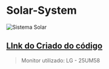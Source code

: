 # Solar-System

![Sistema Solar](https://i.imgur.com/DD84yXg.png)

## [LInk do Criado do código](https://terminalroot.com.br/2021/04/sistema-solar-feito-com-html-css-e-javascript-puro.html?fbclid=IwAR2vZnQWejo31iH74myLFso-dETw-a09uaQ5S3tE2cd-1v7s82nybtDM03o)



> Monitor utilizado: LG - 25UM58


